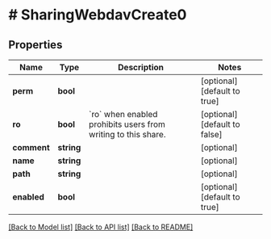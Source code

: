 # # SharingWebdavCreate0

## Properties

Name | Type | Description | Notes
------------ | ------------- | ------------- | -------------
**perm** | **bool** |  | [optional] [default to true]
**ro** | **bool** | &#x60;ro&#x60; when enabled prohibits users from writing to this share. | [optional] [default to false]
**comment** | **string** |  | [optional]
**name** | **string** |  | [optional]
**path** | **string** |  | [optional]
**enabled** | **bool** |  | [optional] [default to true]

[[Back to Model list]](../../README.md#models) [[Back to API list]](../../README.md#endpoints) [[Back to README]](../../README.md)

